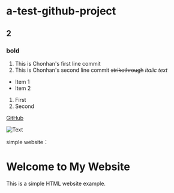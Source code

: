 # a-test-github-project
## 2
### **bold**
1. This is Chonhan's first line commit
1. This is Chonhan's second line commit
~~strikethrough~~
*italic text*
- Item 1
- Item 2

1. First
2. Second

[GitHub](https://github.com/)

![Text](https://media.tenor.com/onTlUVMtWy4AAAAM/rickroll-rick.gif)

simple website：

<!DOCTYPE html>

</head>
<body>
    <h1>Welcome to My Website</h1>
    <p>This is a simple HTML website example.</p>
</body>
</html>
